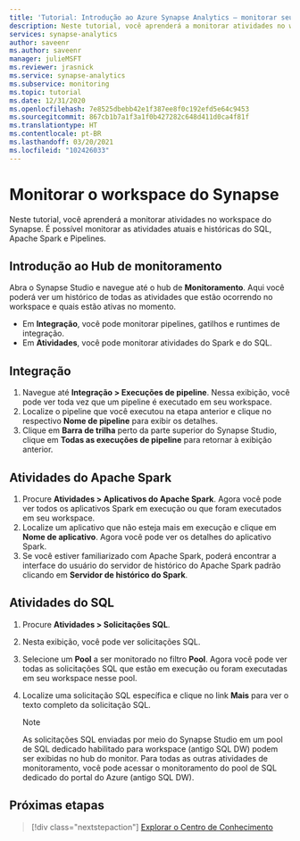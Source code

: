 ```yaml
---
title: 'Tutorial: Introdução ao Azure Synapse Analytics – monitorar seu workspace do Synapse'
description: Neste tutorial, você aprenderá a monitorar atividades no workspace do Synapse.
services: synapse-analytics
author: saveenr
ms.author: saveenr
manager: julieMSFT
ms.reviewer: jrasnick
ms.service: synapse-analytics
ms.subservice: monitoring
ms.topic: tutorial
ms.date: 12/31/2020
ms.openlocfilehash: 7e8525dbebb42e1f387ee8f0c192efd5e64c9453
ms.sourcegitcommit: 867cb1b7a1f3a1f0b427282c648d411d0ca4f81f
ms.translationtype: HT
ms.contentlocale: pt-BR
ms.lasthandoff: 03/20/2021
ms.locfileid: "102426033"
---
```

# <a name="monitor-your-synapse-workspace"></a>Monitorar o workspace do Synapse

Neste tutorial, você aprenderá a monitorar atividades no workspace do Synapse. É possível monitorar as atividades atuais e históricas do SQL, Apache Spark e Pipelines. 

## <a name="introduction-to-the-monitor-hub"></a>Introdução ao Hub de monitoramento

Abra o Synapse Studio e navegue até o hub de **Monitoramento**. Aqui você poderá ver um histórico de todas as atividades que estão ocorrendo no workspace e quais estão ativas no momento. 

* Em **Integração**, você pode monitorar pipelines, gatilhos e runtimes de integração.
* Em **Atividades**, você pode monitorar atividades do Spark e do SQL. 

## <a name="integration"></a>Integração

1. Navegue até **Integração > Execuções de pipeline**. Nessa exibição, você pode ver toda vez que um pipeline é executado em seu workspace. 
1. Localize o pipeline que você executou na etapa anterior e clique no respectivo **Nome de pipeline** para exibir os detalhes.
1. Clique em **Barra de trilha** perto da parte superior do Synapse Studio, clique em **Todas as execuções de pipeline** para retornar à exibição anterior.

## <a name="apache-spark-activities"></a>Atividades do Apache Spark

1. Procure **Atividades > Aplicativos do Apache Spark**. Agora você pode ver todos os aplicativos Spark em execução ou que foram executados em seu workspace.
1. Localize um aplicativo que não esteja mais em execução e clique em **Nome de aplicativo**. Agora você pode ver os detalhes do aplicativo Spark.
1. Se você estiver familiarizado com Apache Spark, poderá encontrar a interface do usuário do servidor de histórico do Apache Spark padrão clicando em **Servidor de histórico do Spark**.

## <a name="sql-activities"></a>Atividades do SQL

1. Procure **Atividades > Solicitações SQL**.
1. Nesta exibição, você pode ver solicitações SQL.
1. Selecione um **Pool** a ser monitorado no filtro **Pool**. Agora você pode ver todas as solicitações SQL que estão em execução ou foram executadas em seu workspace nesse pool.
1. Localize uma solicitação SQL específica e clique no link **Mais** para ver o texto completo da solicitação SQL.

    > [!NOTE] 
    > As solicitações SQL enviadas por meio do Synapse Studio em um pool de SQL dedicado habilitado para workspace (antigo SQL DW) podem ser exibidas no hub do monitor. Para todas as outras atividades de monitoramento, você pode acessar o monitoramento do pool de SQL dedicado do portal do Azure (antigo SQL DW).

## <a name="next-steps"></a>Próximas etapas

> [!div class="nextstepaction"]
> [Explorar o Centro de Conhecimento](get-started-knowledge-center.md)
